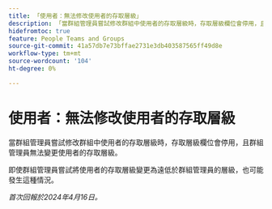 ```yaml
---
title: 「使用者：無法修改使用者的存取層級」
description: 「當群組管理員嘗試修改群組中使用者的存取層級時，存取層級欄位會停用，且群組管理員無法變更使用者的存取層級。」
hidefromtoc: true
feature: People Teams and Groups
source-git-commit: 41a57db7e73bffae2731e3db403587565ff49d8e
workflow-type: tm+mt
source-wordcount: '104'
ht-degree: 0%

---
```



# 使用者：無法修改使用者的存取層級

當群組管理員嘗試修改群組中使用者的存取層級時，存取層級欄位會停用，且群組管理員無法變更使用者的存取層級。

即使群組管理員嘗試將使用者的存取層級變更為遠低於群組管理員的層級，也可能發生這種情況。

_首次回報於2024年4月16日。_


